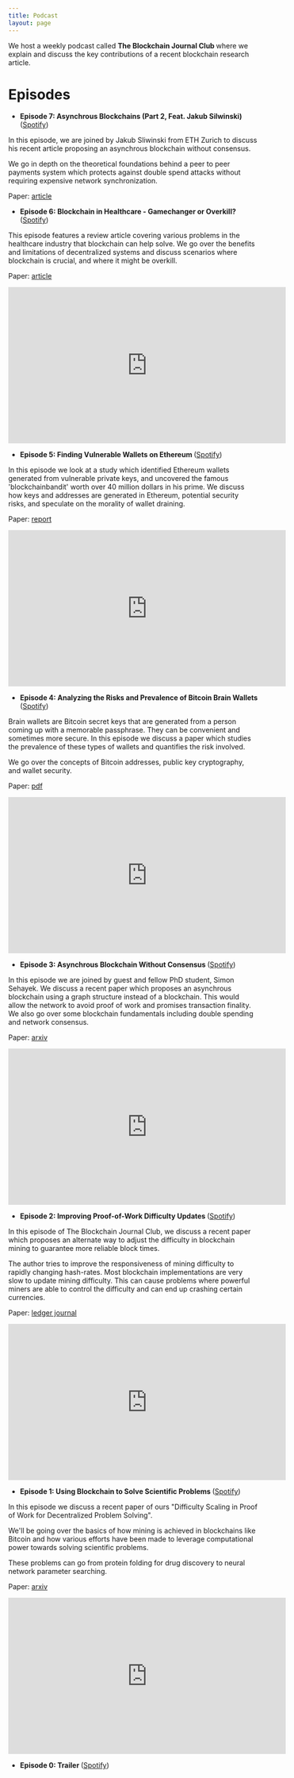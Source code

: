 ```yaml
---
title: Podcast 
layout: page 
---
```



<head>
<script src="https://ajax.googleapis.com/ajax/libs/jquery/3.2.1/jquery.min.js"></script>
</head>

<style>

#test p {
  opacity: 0;
}
</style>

<script>
$("#test p").delay(10).animate({ opacity: 1  }, 700);
</script>

<p id="test"> We host a weekly podcast called <b> The Blockchain Journal Club </b> where we explain and discuss the key contributions of a recent blockchain research article. 

</p>


<h1> Episodes </h1>

* <b> Episode 7: Asynchrous Blockchains (Part 2, Feat. Jakub Silwinski) </b> (<a href="https://open.spotify.com/episode/6J9Ir0wUrCiYD2nVoh1rSI?si=UjeXdOuQT_6EP5Of2Y2vpQ" target="_blank">Spotify</a>)

In this episode, we are joined by Jakub Sliwinski from ETH Zurich to discuss his recent article proposing an asynchrous blockchain without consensus.

We go in depth on the theoretical foundations behind a peer to peer payments system which protects against double spend attacks without requiring expensive network synchronization.

Paper: [article](https://arxiv.org/pdf/1909.10926.pdf)

* <b> Episode 6:  Blockchain in Healthcare - Gamechanger or Overkill? </b> (<a href="https://open.spotify.com/episode/6J9Ir0wUrCiYD2nVoh1rSI?si=UjeXdOuQT_6EP5Of2Y2vpQ" target="_blank">Spotify</a>)

This episode features a review article covering various problems in the healthcare industry that blockchain can help solve.
We go over the benefits and limitations of decentralized systems and discuss scenarios where blockchain is crucial, and where it might be overkill.

Paper: [article](https://academic.oup.com/jamia/article/24/6/1211/4108087)

<iframe width="560" height="315" src="https://www.youtube.com/embed/JkyNx7L3iHY" frameborder="0" allow="accelerometer; autoplay; encrypted-media; gyroscope; picture-in-picture" allowfullscreen></iframe>

* <b> Episode 5:  Finding Vulnerable Wallets on Ethereum </b> (<a href="https://open.spotify.com/episode/0vMBqsEkeRKL3n3eYnGFg3?si=3Z4OLRajRVmfnIsgFs4HXQ" target="_blank">Spotify</a>)

In this episode we look at a study which identified Ethereum wallets generated from vulnerable private keys, and uncovered the famous 'blockchainbandit' worth over 40 million dollars in his prime.
We discuss how keys and addresses are generated in Ethereum, potential security risks, and speculate on the morality of wallet draining.

Paper: [report](https://www.ise.io/casestudies/ethercombing/)

<iframe width="560" height="315" src="https://www.youtube.com/embed/EOsGpEF1z5Q" frameborder="0" allow="accelerometer; autoplay; encrypted-media; gyroscope; picture-in-picture" allowfullscreen></iframe>

* <b> Episode 4: Analyzing the Risks and Prevalence of Bitcoin Brain Wallets </b> (<a href="https://open.spotify.com/episode/32YkwDW10NzYHDvUKhzFSK?si=EZGY_u05TZ-hy39wDFwBvw" target="_blank">Spotify</a>)

Brain wallets are Bitcoin secret keys that are generated from a person coming up with a memorable passphrase. They can be convenient and sometimes more secure. In this episode we discuss a paper which studies the prevalence of these types of wallets and quantifies the risk involved.

We go over the concepts of Bitcoin addresses, public key cryptography, and wallet security.

Paper: [pdf](https://fc16.ifca.ai/preproceedings/36_Vasek.pdf)

<iframe width="560" height="315" src="https://www.youtube.com/embed/4wIR_uEyhiI" frameborder="0" allow="accelerometer; autoplay; encrypted-media; gyroscope; picture-in-picture" allowfullscreen></iframe>

* <b> Episode 3: Asynchrous Blockchain Without Consensus </b> (<a href="https://open.spotify.com/episode/0M7b187OR1buXTVuW1hHOT?si=ssluUyr6SC6JxE-AwPSwcQ" target="_blank">Spotify</a>)

In this episode we are joined by guest and fellow PhD student, Simon Sehayek. 
We discuss a recent paper which proposes an asynchrous blockchain using a graph structure instead of a blockchain. 
This would allow the network to avoid proof of work and promises transaction finality. 
We also go over some blockchain fundamentals including double spending and network consensus.

Paper: [arxiv](https://arxiv.org/pdf/1909.10926.pdf)

<iframe width="560" height="315" src="https://www.youtube.com/embed/jmhJ2igzTkQ" frameborder="0" allow="accelerometer; autoplay; encrypted-media; gyroscope; picture-in-picture" allowfullscreen></iframe>

* <b> Episode 2: Improving Proof-of-Work Difficulty Updates </b> (<a href="https://open.spotify.com/episode/5G9G4gXlVGJXwtHMeRa9U3?si=MPeqq6ChQyStI_OyoEXrCw" target="_blank">Spotify</a>)

In this episode of The Blockchain Journal Club, we discuss a recent paper which proposes an alternate way to adjust the difficulty in blockchain mining to guarantee more reliable block times.

The author tries to improve the responsiveness of mining difficulty to rapidly changing hash-rates. Most blockchain implementations are very slow to update mining difficulty. This can cause problems where powerful miners are able to control the difficulty and can end up crashing certain currencies.

Paper: [ledger journal](https://ledgerjournal.org/ojs/ledger/article/view/195/187)

<iframe width="560" height="315" src="https://www.youtube.com/embed/jjCrL0ic16w" frameborder="0" allow="accelerometer; autoplay; encrypted-media; gyroscope; picture-in-picture" allowfullscreen></iframe>


* <b> Episode 1: Using Blockchain to Solve Scientific Problems  </b> (<a href="https://open.spotify.com/episode/4QCZ5AFYe1ZPHRHbYiRuAt?si=0R5FKksXRd-attTuH6QA0A" target="_blank">Spotify</a>)

In this episode we discuss a recent paper of ours "Difficulty Scaling in Proof of Work for Decentralized Problem Solving".

We'll be going over the basics of how mining is achieved in blockchains like Bitcoin and how various efforts have been made to leverage computational power towards solving scientific problems.

These problems can go from protein folding for drug discovery to neural network parameter searching.

Paper: [arxiv](https://arxiv.org/pdf/1911.00435.pdf)

<iframe width="560" height="315" src="https://www.youtube.com/embed/PLeTJ6bFfF4" frameborder="0" allow="accelerometer; autoplay; encrypted-media; gyroscope; picture-in-picture" allowfullscreen></iframe>

* <b> Episode 0: Trailer </b> (<a href="https://open.spotify.com/episode/3FVRAyWXSbCBYU14uZXICV?si=QMIsSC9mQYO-078POTZU5w" target="_blank">Spotify</a>)




